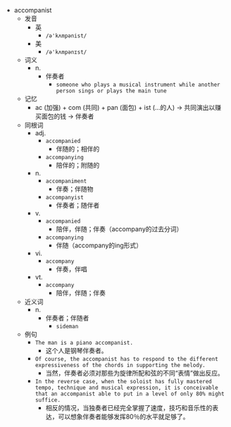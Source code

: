- accompanist
  - 发音
    - 英
      - `/ə'kʌmpənist/`
    - 美
      - `/ə'kʌmpənɪst/`
  - 词义
    - n.
      - 伴奏者
        - `someone who plays a musical instrument while another person sings or plays the main tune`
  - 记忆
    - ac (加强) + com (共同) + pan (面包) + ist (…的人) → 共同演出以赚买面包的钱 → 伴奏者
  - 同根词
    - adj.
      - `accompanied`
        - 伴随的；相伴的
      - `accompanying`
        - 陪伴的；附随的
    - n.
      - `accompaniment`
        - 伴奏；伴随物
      - `accompanyist`
        - 伴奏者；随伴者
    - v.
      - `accompanied`
        - 陪伴，伴随；伴奏（accompany的过去分词）
      - `accompanying`
        - 伴随（accompany的ing形式）
    - vi.
      - `accompany`
        - 伴奏，伴唱
    - vt.
      - `accompany`
        - 陪伴，伴随；伴奏
  - 近义词
    - n.
      - 伴奏者；伴随者
        - `sideman`
  - 例句
    - `The man is a piano accompanist.`
      - 这个人是钢琴伴奏者。
    - `Of course, the accompanist has to respond to the different expressiveness of the chords in supporting the melody.`
      - 当然，伴奏者必须对那些为旋律所配和弦的不同“表情”做出反应。
    - `In the reverse case, when the soloist has fully mastered tempo, technique and musical expression, it is conceivable that an accompanist able to put in a level of only 80% might suffice.`
      - 相反的情况，当独奏者已经完全掌握了速度，技巧和音乐性的表达，可以想象伴奏者能够发挥80％的水平就足够了。


